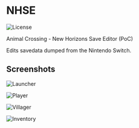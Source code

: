 NHSE
=====
![License](https://img.shields.io/badge/License-GPLv3-blue.svg)

Animal Crossing - New Horizons Save Editor (PoC)

Edits savedata dumped from the Nintendo Switch.

## Screenshots

![Launcher](https://i.imgur.com/eedxMhn.png)

![Player](https://i.imgur.com/2Y88wdn.png)

![Villager](https://i.imgur.com/pW4l2z3.png)

![Inventory](https://i.imgur.com/cferZRL.png)
